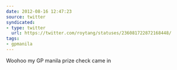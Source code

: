 ```yaml
---
date: 2012-08-16 12:47:23
source: twitter
syndicated:
- type: twitter
  url: https://twitter.com/roytang/statuses/236081722872168448/
tags:
- gpmanila
---
```


Woohoo my GP manila prize check came in